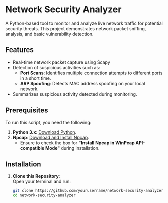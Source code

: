 # Network Security Analyzer  

A Python-based tool to monitor and analyze live network traffic for potential security threats. This project demonstrates network packet sniffing, analysis, and basic vulnerability detection.  

## Features  
- Real-time network packet capture using Scapy  
- Detection of suspicious activities such as:
  - **Port Scans**: Identifies multiple connection attempts to different ports in a short time.
  - **ARP Spoofing**: Detects MAC address spoofing on your local network.
- Summarizes suspicious activity detected during monitoring.

## Prerequisites  
To run this script, you need the following:  
1. **Python 3.x**: [Download Python](https://www.python.org/).  
2. **Npcap**: [Download and Install Npcap](https://nmap.org/npcap/).  
   - Ensure to check the box for **"Install Npcap in WinPcap API-compatible Mode"** during installation.  

## Installation  
1. **Clone this Repository**:  
   Open your terminal and run:
   ```bash
   git clone https://github.com/yourusername/network-security-analyzer.git
   cd network-security-analyzer
